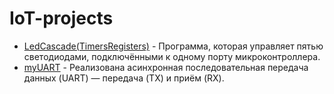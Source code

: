 # IoT-projects

* [LedCascade(TimersRegisters)](./LedCascade(TimersRegisters)/) - Программа, которая управляет пятью светодиодами, подключёнными к одному порту микроконтроллера.
* [myUART](./myUART/) - Реализована асинхронная последовательная передача данных (UART) — передача (TX) и приём (RX).
